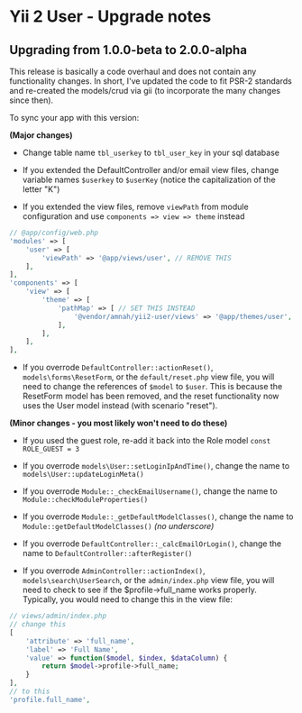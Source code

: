 Yii 2 User - Upgrade notes
=========

## Upgrading from 1.0.0-beta to 2.0.0-alpha

This release is basically a code overhaul and does not contain any functionality changes.
In short, I've updated the code to fit PSR-2 standards and re-created the models/crud via
gii (to incorporate the many changes since then).

To sync your app with this version:

**(Major changes)**

* Change table name ```tbl_userkey``` to ```tbl_user_key``` in your sql database

* If you extended the DefaultController and/or email view files, change variable
names ```$userkey``` to ```$userKey``` (notice the capitalization of the letter "K")

* If you extended the view files, remove ```viewPath``` from module configuration
and use ```components => view => theme``` instead

```php
// @app/config/web.php
'modules' => [
    'user' => [
        'viewPath' => '@app/views/user', // REMOVE THIS
    ],
],
'components' => [
    'view' => [
        'theme' => [
            'pathMap' => [ // SET THIS INSTEAD
                '@vendor/amnah/yii2-user/views' => '@app/themes/user', // example: @app/themes/user/default/profile.php
            ],
        ],
    ],
],
```

* If you overrode ```DefaultController::actionReset()```,
```models\forms\ResetForm```, or the ```default/reset.php``` view file,
you will need to change the references of ```$model``` to ```$user```. This is
because the ResetForm model has been removed, and the reset functionality now
uses the User model instead (with scenario "reset").

**(Minor changes - you most likely won't need to do these)**

* If you used the guest role, re-add it back into the Role model
```const ROLE_GUEST = 3```

* If you overrode ```models\User::setLoginIpAndTime()```, change the name
to ```models\User::updateLoginMeta()```

* If you overrode ```Module::_checkEmailUsername()```, change the name
to ```Module::checkModuleProperties()```

* If you overrode ```Module::_getDefaultModelClasses()```, change the name
to ```Module::getDefaultModelClasses()``` *(no underscore)*

* If you overrode ```DefaultController::_calcEmailOrLogin()```, change the name
to ```DefaultController::afterRegister()```

* If you overrode ```AdminController::actionIndex()```,
```models\search\UserSearch```, or the ```admin/index.php``` view file,
you will need to check to see if the $profile->full_name works properly. Typically,
you would need to change this in the view file:

```php
// views/admin/index.php
// change this
[
    'attribute' => 'full_name',
    'label' => 'Full Name',
    'value' => function($model, $index, $dataColumn) {
        return $model->profile->full_name;
    }
],
// to this
'profile.full_name',
```